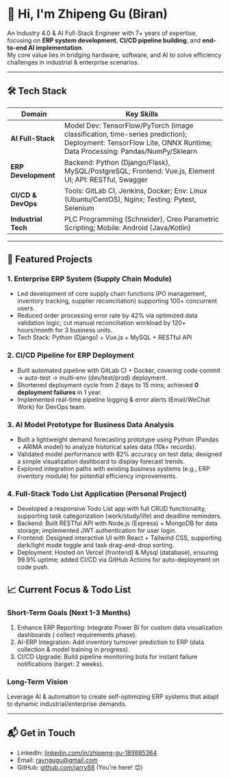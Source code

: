 # 👋 Hi, I'm Zhipeng Gu (Biran)  

An Industry 4.0 & AI Full-Stack Engineer with 7+ years of expertise, focusing on **ERP system development**, **CI/CD pipeline building**, and **end-to-end AI implementation**.  
My core value lies in bridging hardware, software, and AI to solve efficiency challenges in industrial & enterprise scenarios.

---

## 🛠️ Tech Stack  
| Domain               | Key Skills                                                                 |
|----------------------|----------------------------------------------------------------------------|
| **AI Full-Stack**    | Model Dev: TensorFlow/PyTorch (image classification, time-series prediction); Deployment: TensorFlow Lite, ONNX Runtime; Data Processing: Pandas/NumPy/Sklearn |
| **ERP Development**  | Backend: Python (Django/Flask), MySQL/PostgreSQL; Frontend: Vue.js, Element UI; API: RESTful, Swagger |
| **CI/CD & DevOps**   | Tools: GitLab CI, Jenkins, Docker; Env: Linux (Ubuntu/CentOS), Nginx; Testing: Pytest, Selenium |
| **Industrial Tech**  | PLC Programming (Schneider), Creo Parametric Scripting; Mobile: Android (Java/Kotlin) |

---

## 🌟 Featured Projects  
### 1. Enterprise ERP System (Supply Chain Module)  
- Led development of core supply chain functions (PO management, inventory tracking, supplier reconciliation) supporting 100+ concurrent users.  
- Reduced order processing error rate by 42% via optimized data validation logic; cut manual reconciliation workload by 120+ hours/month for 3 business units.  
- Tech Stack: Python (Django) + Vue.js + MySQL + RESTful API  

### 2. CI/CD Pipeline for ERP Deployment  
- Built automated pipeline with GitLab CI + Docker, covering code commit → auto-test → multi-env (dev/test/prod) deployment.  
- Shortened deployment cycle from 2 days to 15 mins; achieved **0 deployment failures** in 1 year.  
- Implemented real-time pipeline logging & error alerts (Email/WeChat Work) for DevOps team.  

### 3. AI Model Prototype for Business Data Analysis  
- Built a lightweight demand forecasting prototype using Python (Pandas + ARIMA model) to analyze historical sales data (10k+ records).  
- Validated model performance with 82% accuracy on test data; designed a simple visualization dashboard to display forecast trends.  
- Explored integration paths with existing business systems (e.g., ERP inventory module) for potential efficiency improvements.  

### 4. Full-Stack Todo List Application (Personal Project)  
- Developed a responsive Todo List app with full CRUD functionality, supporting task categorization (work/study/life) and deadline reminders.  
- Backend: Built RESTful API with Node.js (Express) + MongoDB for data storage; implemented JWT authentication for user login.  
- Frontend: Designed interactive UI with React + Tailwind CSS, supporting dark/light mode toggle and task drag-and-drop sorting.  
- Deployment: Hosted on Vercel (frontend) & Mysql  (database), ensuring 99.9% uptime; added CI/CD via GitHub Actions for auto-deployment on code push.

## 📈 Current Focus & Todo List  
### Short-Term Goals (Next 1-3 Months)  
1. Enhance ERP Reporting: Integrate Power BI for custom data visualization dashboards ( collect requirements phase).  
2. AI-ERP Integration: Add inventory turnover prediction to ERP (data collection & model training in progress).  
3. CI/CD Upgrade: Build pipeline monitoring bots for instant failure notifications (target: 2 weeks).  

### Long-Term Vision  
Leverage AI & automation to create self-optimizing ERP systems that adapt to dynamic industrial/enterprise demands.

---

## 📬 Get in Touch  
- LinkedIn: [linkedin.com/in/zhipeng-gu-189885364](https://linkedin.com/in/zhipeng-gu-189885364)  
- Email: rayngugu@gmail.com  
- GitHub: [github.com/jarry88](https://github.com/jarry88) (You're here! 😊)
